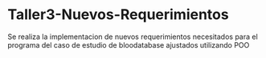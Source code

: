 # Taller3-Nuevos-Requerimientos
Se realiza la implementacion de nuevos requerimientos necesitados para el programa del caso de estudio de bloodatabase ajustados utilizando POO
